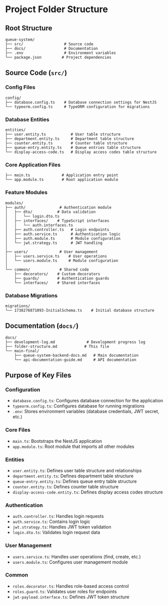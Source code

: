 # Project Folder Structure

## Root Structure

```
queue-system/
├── src/                  # Source code
├── docs/                 # Documentation
├── .env                  # Environment variables
└── package.json         # Project dependencies
```

## Source Code (`src/`)

### Config Files

```
config/
├── database.config.ts    # Database connection settings for NestJS
└── typeorm.config.ts     # TypeORM configuration for migrations
```

### Database Entities

```
entities/
├── user.entity.ts           # User table structure
├── department.entity.ts     # Department table structure
├── counter.entity.ts        # Counter table structure
├── queue-entry.entity.ts    # Queue entries table structure
└── display-access-code.ts   # Display access codes table structure
```

### Core Application Files

```
├── main.ts              # Application entry point
└── app.module.ts        # Root application module
```

### Feature Modules

```
modules/
├── auth/               # Authentication module
│   ├── dto/           # Data validation
│   │   └── login.dto.ts
│   ├── interfaces/    # TypeScript interfaces
│   │   └── auth.interfaces.ts
│   ├── auth.controller.ts   # Login endpoints
│   ├── auth.service.ts      # Authentication logic
│   ├── auth.module.ts       # Module configuration
│   └── jwt.strategy.ts      # JWT handling
│
├── users/              # User management
│   ├── users.service.ts    # User operations
│   └── users.module.ts     # Module configuration
│
└── common/             # Shared code
    ├── decorators/    # Custom decorators
    ├── guards/        # Authentication guards
    └── interfaces/    # Shared interfaces
```

### Database Migrations

```
migrations/
└── 1738276871093-InitialSchema.ts    # Initial database structure
```

## Documentation (`docs/`)

```
docs/
├── development-log.md              # Development progress log
├── folder-structure.md            # This file
└── main-final/
    ├── queue-system-backend-docs.md   # Main documentation
    └── api-documentation-guide.md     # API documentation
```

## Purpose of Key Files

### Configuration

-   `database.config.ts`: Configures database connection for the application
-   `typeorm.config.ts`: Configures database for running migrations
-   `.env`: Stores environment variables (database credentials, JWT secret, etc.)

### Core Files

-   `main.ts`: Bootstraps the NestJS application
-   `app.module.ts`: Root module that imports all other modules

### Entities

-   `user.entity.ts`: Defines user table structure and relationships
-   `department.entity.ts`: Defines department table structure
-   `queue-entry.entity.ts`: Defines queue entry table structure
-   `counter.entity.ts`: Defines counter table structure
-   `display-access-code.entity.ts`: Defines display access codes structure

### Authentication

-   `auth.controller.ts`: Handles login requests
-   `auth.service.ts`: Contains login logic
-   `jwt.strategy.ts`: Handles JWT token validation
-   `login.dto.ts`: Validates login request data

### User Management

-   `users.service.ts`: Handles user operations (find, create, etc.)
-   `users.module.ts`: Configures user management module

### Common

-   `roles.decorator.ts`: Handles role-based access control
-   `roles.guard.ts`: Validates user roles for endpoints
-   `jwt-payload.interface.ts`: Defines JWT token structure
